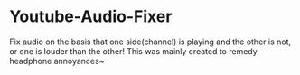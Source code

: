 # Youtube-Audio-Fixer
Fix audio on the basis that one side(channel) is playing and the other is not, or one is louder than the other! This was mainly created to remedy headphone annoyances~
